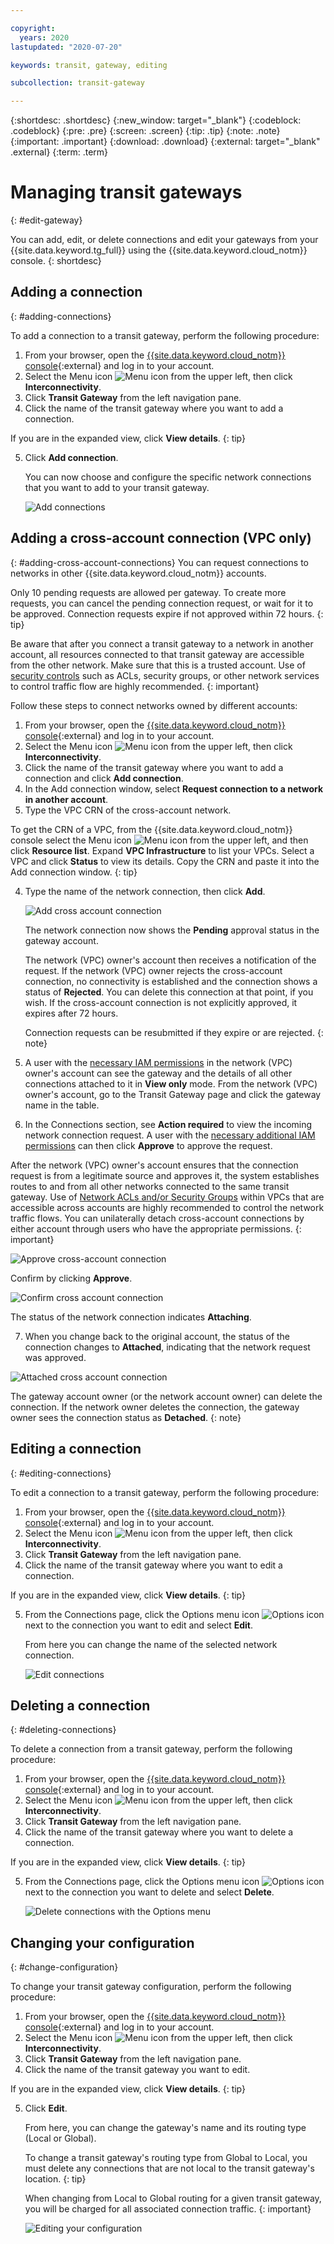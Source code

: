```yaml
---

copyright:
  years: 2020
lastupdated: "2020-07-20"

keywords: transit, gateway, editing

subcollection: transit-gateway

---
```


{:shortdesc: .shortdesc}
{:new_window: target="_blank"}
{:codeblock: .codeblock}
{:pre: .pre}
{:screen: .screen}
{:tip: .tip}
{:note: .note}
{:important: .important}
{:download: .download}
{:external: target="_blank" .external}
{:term: .term}

# Managing transit gateways
{: #edit-gateway}

You can add, edit, or delete connections and edit your gateways from your {{site.data.keyword.tg_full}} using the {{site.data.keyword.cloud_notm}} console.
{: shortdesc}

## Adding a connection
{: #adding-connections}

To add a connection to a transit gateway, perform the following procedure:
1. From your browser, open the [{{site.data.keyword.cloud_notm}} console](https://cloud.ibm.com){:external} and log in to your account.
2. Select the Menu icon ![Menu icon](../../icons/icon_hamburger.svg) from the upper left, then click **Interconnectivity**.
3. Click **Transit Gateway** from the left navigation pane.
4. Click the name of the transit gateway where you want to add a connection.

  If you are in the expanded view, click **View details**.
  {: tip}

5. Click **Add connection**.

   You can now choose and configure the specific network connections that you want to add to your transit gateway.

   ![Add connections](images/addConnection.png "Adding connections")

## Adding a cross-account connection (VPC only)
{: #adding-cross-account-connections}
You can request connections to networks in other {{site.data.keyword.cloud_notm}} accounts.

  Only 10 pending requests are allowed per gateway. To create more requests, you can cancel the pending connection request, or wait for it to be approved. Connection requests expire if not approved within 72 hours. 
  {: tip}
  
  Be aware that after you connect a transit gateway to a network in another account, all resources connected to that transit gateway are accessible from the other network. Make sure that this is a trusted account. Use of [security controls](/docs/vpc?topic=vpc-security-in-your-vpc) such as ACLs, security groups, or other network services to control traffic flow are highly recommended.
  {: important}

Follow these steps to connect networks owned by different accounts:

1. From your browser, open the [{{site.data.keyword.cloud_notm}} console](https://cloud.ibm.com){:external} and log in to your account.
2. Select the Menu icon ![Menu icon](../../icons/icon_hamburger.svg) from the upper left, then click **Interconnectivity**.
3. Click the name of the transit gateway where you want to add a connection and click **Add connection**.
4. In the Add connection window, select **Request connection to a network in another account**.
5. Type the VPC CRN of the cross-account network.
  
  To get the CRN of a VPC, from the {{site.data.keyword.cloud_notm}} console select the Menu icon ![Menu icon](../../icons/icon_hamburger.svg) from the upper left, and then click **Resource list**. Expand **VPC Infrastructure** to list your VPCs. Select a VPC and click **Status** to view its details. Copy the CRN and paste it into the Add connection window.
  {: tip}

4. Type the name of the network connection, then click **Add**.

   ![Add cross account connection](images/addCrossAcctConnection.png "Adding cross account connection")

   The network connection now shows the **Pending** approval status in the gateway account.
   
   The network (VPC) owner's account then receives a notification of the request. If the network (VPC) owner rejects the cross-account connection, no connectivity is established and the connection shows a status of **Rejected**. You can delete this connection at that point, if you wish. If the cross-account connection is not explicitly approved, it expires after 72 hours. 

   Connection requests can be resubmitted if they expire or are rejected.
   {: note}

5. A user with the [necessary IAM permissions](/docs/transit-gateway?topic=transit-gateway-iam#iam) in the network (VPC) owner's account can see the gateway and the details of all other connections attached to it in **View only** mode. From the network (VPC) owner's account, go to the Transit Gateway page and click the gateway name in the table.
6. In the Connections section, see **Action required** to view the incoming network connection request. A user with the [necessary additional IAM permissions](/docs/transit-gateway?topic=transit-gateway-iam#iam) can then click **Approve** to approve the request. 

  After the network (VPC) owner's account ensures that the connection request is from a legitimate source and approves it, the system establishes routes to and from all other networks connected to the same transit gateway. Use of [Network ACLs and/or Security Groups](/docs/vpc?topic=vpc-security-in-your-vpc#security-in-your-vpc) within VPCs that are accessible across accounts are highly recommended to control the network traffic flows. You can unilaterally detach cross-account connections by either account through users who have the appropriate permissions.
  {: important}

  ![Approve cross-account connection](images/approveCrossAcctConnection.png "Approve cross account connection")

  Confirm by clicking **Approve**.

  ![Confirm cross account connection](images/confirmCrossAcctConnection.png "Confirm cross account connection")

  The status of the network connection indicates **Attaching**.

7. When you change back to the original account, the status of the connection changes to **Attached**, indicating that the network request was approved.

  ![Attached cross account connection](images/attachedCrossAcctConnection.png "Attached cross account connection")

  The gateway account owner (or the network account owner) can delete the connection. If the network owner deletes the connection, the gateway owner sees the connection status as **Detached**. 
  {: note}

## Editing a connection
{: #editing-connections}

To edit a connection to a transit gateway, perform the following procedure:
1. From your browser, open the [{{site.data.keyword.cloud_notm}} console](https://cloud.ibm.com){:external} and log in to your account.
2. Select the Menu icon ![Menu icon](../../icons/icon_hamburger.svg) from the upper left, then click **Interconnectivity**.
3. Click **Transit Gateway** from the left navigation pane.
4. Click the name of the transit gateway where you want to edit a connection.

  If you are in the expanded view, click **View details**.
  {: tip}

5. From the Connections page, click the Options menu icon ![Options icon](../../icons/actions-icon-vertical.svg) next to the connection you want to edit and select **Edit**.

   From here you can change the name of the selected network connection.

   ![Edit connections](images/7-editingGlobaltoLocalTG.png "Editing connections")

## Deleting a connection
{: #deleting-connections}

To delete a connection from a transit gateway, perform the following procedure:
1. From your browser, open the [{{site.data.keyword.cloud_notm}} console](https://cloud.ibm.com){:external} and log in to your account.
2. Select the Menu icon ![Menu icon](../../icons/icon_hamburger.svg) from the upper left, then click **Interconnectivity**.
3. Click **Transit Gateway** from the left navigation pane.
4. Click the name of the transit gateway where you want to delete a connection.

  If you are in the expanded view, click **View details**.
  {: tip}

5. From the Connections page, click the Options menu icon ![Options icon](../../icons/actions-icon-vertical.svg) next to the connection you want to delete and select **Delete**.

   ![Delete connections with the Options menu](images/deleteConnection.png "Delete connections with the Options menu")

## Changing your configuration
{: #change-configuration}

To change your transit gateway configuration, perform the following procedure:
1. From your browser, open the [{{site.data.keyword.cloud_notm}} console](https://cloud.ibm.com){:external} and log in to your account.
2. Select the Menu icon ![Menu icon](../../icons/icon_hamburger.svg) from the upper left, then click **Interconnectivity**.
3. Click **Transit Gateway** from the left navigation pane.
4. Click the name of the transit gateway you want to edit.

  If you are in the expanded view, click **View details**.
  {: tip}

5. Click **Edit**.

   From here, you can change the gateway's name and its routing type (Local or Global).

   To change a transit gateway's routing type from Global to Local, you must delete any connections that are not local to the transit gateway's location.
{: tip}

   When changing from Local to Global routing for a given transit gateway, you will be charged for all associated connection traffic.
{: important}

   ![Editing your configuration](images/editConnection.png "Editing your configuration")
